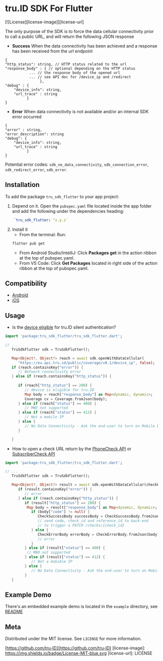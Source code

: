 # tru.ID SDK For Flutter
[![License][license-image]][license-url]

The only purpose of the SDK is to force the data cellular connectivity prior to call a public URL, and will return the following JSON response

* **Success**
When the data connectivity has been achieved and a response has been received from the url endpoint
```
{
"http_status": string, // HTTP status related to the url
"response_body" : { // optional depending on the HTTP status
           ... // the response body of the opened url 
           ... // see API doc for /device_ip and /redirect
                },
"debug" : {
    "device_info": string, 
    "url_trace" : string
          }
}
```

* **Error** 
When data connectivity is not available and/or an internal SDK error occurred

```
{
"error" : string,
"error_description": string
"debug": {
    "device_info": string,
    "url_trace" : string
          }
}
```
Potential error codes: `sdk_no_data_connectivity`, `sdk_connection_error`, `sdk_redirect_error`, `sdk_error`.


## Installation

To add the package `tru_sdk_flutter` to your app project:

1. Depend on it. Open the `pubspec.yaml` file located inside the app folder and add the following under the dependencies heading:

```yaml
	`tru_sdk_flutter: ^x.y.z`
```

2. Install it
   - From the terminal: Run:
   ```bash
   flutter pub get
   ```
   - From Android Studio/IntelliJ: Click **Packages get** in the action ribbon at the top of pubspec.yaml.
   - From VS Code: Click **Get Packages** located in right side of the action ribbon at the top of pubspec.yaml.

## Compatibility

- [Android](../tru-sdk-android#compatibility)
- [iOS](../tru-sdk-ios#compatibility)


## Usage

* Is the [device eligible](https://developer.tru.id/docs/reference/utils#tag/coverage/operation/get-public-coverage-by-device-ip) for tru.ID silent authentication?

```dart
import 'package:tru_sdk_flutter/tru_sdk_flutter.dart';

// ...
   TruSdkFlutter sdk = TruSdkFlutter();

   Map<Object?, Object?> reach = await sdk.openWithDataCellular(
      "https://eu.api.tru.id/public/coverage/v0.1/device_ip", false);
   if (reach.containsKey("error")) {
      // Network connectivity error
   } else if (reach.containsKey("http_status")) {
      
      if (reach["http_status"] == 200) {
         // device is eligible for tru.ID
         Map body = reach["response_body"] as Map<dynamic, dynamic>;
         Coverage cv = Coverage.fromJson(body);
      } else if (reach["status"] == 400) {
         // MNO not supported
      } else if (reach["status"] == 412) {
         // Not a mobile IP
      } else {
         // No Data Connectivity - Ask the end-user to turn on Mobile Data
      }

   }

```

* How to open a check URL return by the [PhoneCheck API](https://developer.tru.id/docs/phone-check) or [SubscriberCheck API](https://developer.tru.id/docs/subscriber-check)
```dart
import 'package:tru_sdk_flutter/tru_sdk_flutter.dart';

// ...
   TruSdkFlutter sdk = TruSdkFlutter();

   Map<Object?, Object?> result = await sdk.openWithDataCellular(checkUrl, false);
      if (result.containsKey("error")) {
         // error
      } else if (reach.containsKey("http_status")) {
         if (result["http_status"] == 200) {
          Map body = result["response_body"] as Map<dynamic, dynamic>;
            if (body["code"] != null) {
               CheckSuccessBody successBody = CheckSuccessBody.fromJson(body);
               // send code, check_id and reference_id to back-end 
               // to trigger a PATCH /checks/{check_id}
            } else {
               CheckErrorBody errorBody = CheckErrorBody.fromJson(body);
               // error
            }   
         } else if (result["status"] == 400) {
          // MNO not supported
         } else if (result["status"] == 412) {
            // Not a mobible IP
         } else {
            // No Data Connectivity - Ask the end-user to turn on Mobile Data
         }
   }

```

## Example Demo

There's an embedded example demo is located in the `example` directory, see [README](./example/README.md)


## Meta

Distributed under the MIT license. See `LICENSE` for more information.

[https://github.com/tru-ID](https://github.com/tru-ID)
[license-image]: https://img.shields.io/badge/License-MIT-blue.svg
[license-url]: LICENSE
